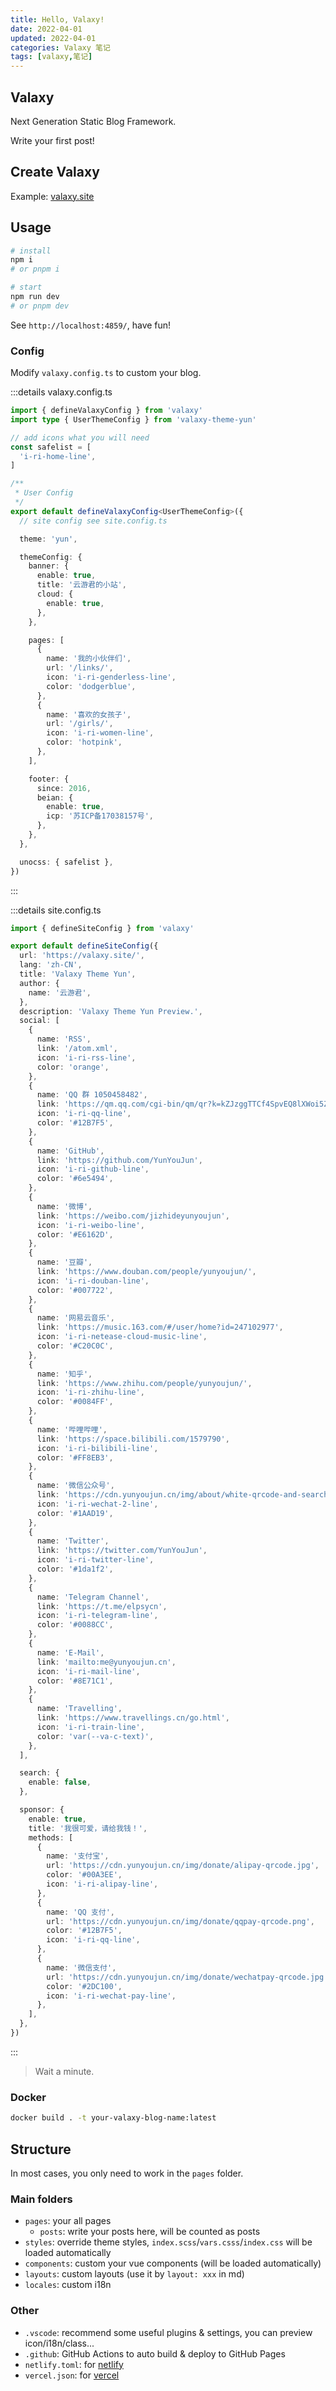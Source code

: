 ```yaml
---
title: Hello, Valaxy!
date: 2022-04-01
updated: 2022-04-01
categories: Valaxy 笔记
tags: [valaxy,笔记]
---
```


## Valaxy

Next Generation Static Blog Framework.

Write your first post!

## Create Valaxy

Example: [valaxy.site](https://valaxy.site)

## Usage

```bash
# install
npm i
# or pnpm i

# start
npm run dev
# or pnpm dev
```

See `http://localhost:4859/`, have fun!

### Config

Modify `valaxy.config.ts` to custom your blog.

:::details valaxy.config.ts
```ts
import { defineValaxyConfig } from 'valaxy'
import type { UserThemeConfig } from 'valaxy-theme-yun'

// add icons what you will need
const safelist = [
  'i-ri-home-line',
]

/**
 * User Config
 */
export default defineValaxyConfig<UserThemeConfig>({
  // site config see site.config.ts

  theme: 'yun',

  themeConfig: {
    banner: {
      enable: true,
      title: '云游君的小站',
      cloud: {
        enable: true,
      },
    },

    pages: [
      {
        name: '我的小伙伴们',
        url: '/links/',
        icon: 'i-ri-genderless-line',
        color: 'dodgerblue',
      },
      {
        name: '喜欢的女孩子',
        url: '/girls/',
        icon: 'i-ri-women-line',
        color: 'hotpink',
      },
    ],

    footer: {
      since: 2016,
      beian: {
        enable: true,
        icp: '苏ICP备17038157号',
      },
    },
  },

  unocss: { safelist },
})
```
:::

:::details site.config.ts
```ts
import { defineSiteConfig } from 'valaxy'

export default defineSiteConfig({
  url: 'https://valaxy.site/',
  lang: 'zh-CN',
  title: 'Valaxy Theme Yun',
  author: {
    name: '云游君',
  },
  description: 'Valaxy Theme Yun Preview.',
  social: [
    {
      name: 'RSS',
      link: '/atom.xml',
      icon: 'i-ri-rss-line',
      color: 'orange',
    },
    {
      name: 'QQ 群 1050458482',
      link: 'https://qm.qq.com/cgi-bin/qm/qr?k=kZJzggTTCf4SpvEQ8lXWoi5ZjhAx0ILZ&jump_from=webapi',
      icon: 'i-ri-qq-line',
      color: '#12B7F5',
    },
    {
      name: 'GitHub',
      link: 'https://github.com/YunYouJun',
      icon: 'i-ri-github-line',
      color: '#6e5494',
    },
    {
      name: '微博',
      link: 'https://weibo.com/jizhideyunyoujun',
      icon: 'i-ri-weibo-line',
      color: '#E6162D',
    },
    {
      name: '豆瓣',
      link: 'https://www.douban.com/people/yunyoujun/',
      icon: 'i-ri-douban-line',
      color: '#007722',
    },
    {
      name: '网易云音乐',
      link: 'https://music.163.com/#/user/home?id=247102977',
      icon: 'i-ri-netease-cloud-music-line',
      color: '#C20C0C',
    },
    {
      name: '知乎',
      link: 'https://www.zhihu.com/people/yunyoujun/',
      icon: 'i-ri-zhihu-line',
      color: '#0084FF',
    },
    {
      name: '哔哩哔哩',
      link: 'https://space.bilibili.com/1579790',
      icon: 'i-ri-bilibili-line',
      color: '#FF8EB3',
    },
    {
      name: '微信公众号',
      link: 'https://cdn.yunyoujun.cn/img/about/white-qrcode-and-search.jpg',
      icon: 'i-ri-wechat-2-line',
      color: '#1AAD19',
    },
    {
      name: 'Twitter',
      link: 'https://twitter.com/YunYouJun',
      icon: 'i-ri-twitter-line',
      color: '#1da1f2',
    },
    {
      name: 'Telegram Channel',
      link: 'https://t.me/elpsycn',
      icon: 'i-ri-telegram-line',
      color: '#0088CC',
    },
    {
      name: 'E-Mail',
      link: 'mailto:me@yunyoujun.cn',
      icon: 'i-ri-mail-line',
      color: '#8E71C1',
    },
    {
      name: 'Travelling',
      link: 'https://www.travellings.cn/go.html',
      icon: 'i-ri-train-line',
      color: 'var(--va-c-text)',
    },
  ],

  search: {
    enable: false,
  },

  sponsor: {
    enable: true,
    title: '我很可爱，请给我钱！',
    methods: [
      {
        name: '支付宝',
        url: 'https://cdn.yunyoujun.cn/img/donate/alipay-qrcode.jpg',
        color: '#00A3EE',
        icon: 'i-ri-alipay-line',
      },
      {
        name: 'QQ 支付',
        url: 'https://cdn.yunyoujun.cn/img/donate/qqpay-qrcode.png',
        color: '#12B7F5',
        icon: 'i-ri-qq-line',
      },
      {
        name: '微信支付',
        url: 'https://cdn.yunyoujun.cn/img/donate/wechatpay-qrcode.jpg',
        color: '#2DC100',
        icon: 'i-ri-wechat-pay-line',
      },
    ],
  },
})

```
:::

> Wait a minute.

### Docker

```bash
docker build . -t your-valaxy-blog-name:latest
```

## Structure

In most cases, you only need to work in the `pages` folder.

### Main folders

- `pages`: your all pages
  - `posts`: write your posts here, will be counted as posts
- `styles`: override theme styles, `index.scss`/`vars.csss`/`index.css` will be loaded automatically
- `components`: custom your vue components (will be loaded automatically)
- `layouts`: custom layouts (use it by `layout: xxx` in md)
- `locales`: custom i18n

### Other

- `.vscode`: recommend some useful plugins & settings, you can preview icon/i18n/class...
- `.github`: GitHub Actions to auto build & deploy to GitHub Pages
- `netlify.toml`: for [netlify](https://www.netlify.com/)
- `vercel.json`: for [vercel](https://vercel.com/)
